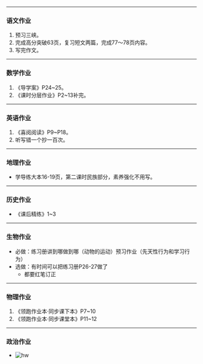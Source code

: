 -----
### 语文作业 ###
1. 预习三峡。
2. 完成高分突破63页，复习短文两篇，完成77～78页内容。
3. 写完作文。

-----
### 数学作业 ###
1. 《导学案》P24~25。
2. 《课时分层作业》P2~13补完。

-----
### 英语作业 ###
1. 《喜阅阅读》P9~P18。
2. 听写错一个抄一百次。

-----
### 地理作业 ###
* 学导练大本16-19页，第二课时民族部分，素养强化不用写。

-----
### 历史作业 ###
* 《课后精练》1~3

-----
### 生物作业 ###
* 必做：练习册讲到哪做到哪（动物的运动）预习作业（先天性行为和学习行为）
* 选做：有时间可以把练习册P26-27做了
	* 都要红笔订正

-----
### 物理作业 ###
1. 《领跑作业本·同步课下本》P7~10
2. 《领跑作业本·同步课堂本》P11~12

-----
### 政治作业 ###
* ![hw](../_images/p1.jpg)

